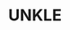 ---
title: "UNKLE"
summary: "Unkle is a British musical outfit founded in 1992 by James Lavelle. Originally categorised as trip hop, the group once included producer DJ Shadow and have employed a variety of guest artists and producers."
image: "unkle.jpg"
apple_music_artist_url: "https://music.apple.com/gb/artist/unkle/133444"
wikipedia_url: "https://en.wikipedia.org/wiki/Unkle"
---